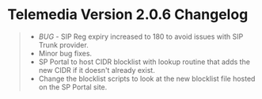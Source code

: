 # Telemedia Version 2.0.6 Changelog


>* *BUG* - SIP Reg expiry increased to 180 to avoid issues with SIP Trunk provider.
>* Minor bug fixes.
>* SP Portal to host CIDR blocklist with lookup routine that adds the new CIDR if it doesn't already exist.
>* Change the blocklist scripts to look at the new blocklist file hosted on the SP Portal site.